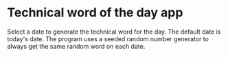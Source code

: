 # Technical word of the day app

Select a date to generate the technical word for the day. The default date is today's date. The program uses a seeded random number generator to always get the same random word on each date.
